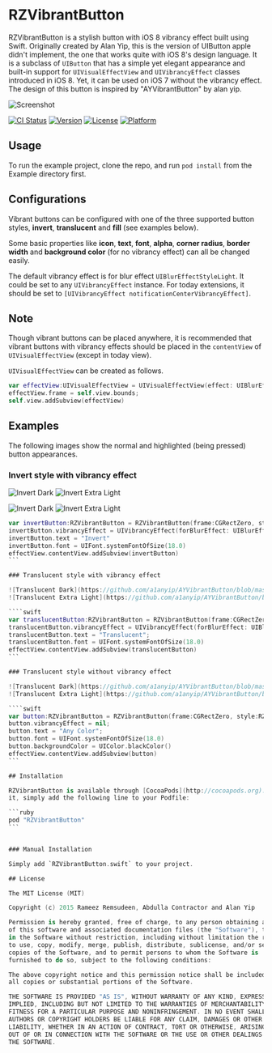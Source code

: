 RZVibrantButton
===============

RZVibrantButton is a stylish button with iOS 8 vibrancy effect built using Swift. Originally created by Alan Yip, this is the version of UIButton apple didn't implement, the one that works quite with iOS 8's design language.  It is a subclass of `UIButton` that has a simple yet elegant appearance and built-in support for `UIVisualEffectView` and `UIVibrancyEffect` classes introduced in iOS 8. Yet, it can be used on iOS 7 without the vibrancy effect. The design of this button is inspired by "AYVibrantButton" by alan yip.

![Screenshot](https://github.com/a1anyip/AYVibrantButton/blob/master/Readme/screenshot.png?raw=true)

[![CI Status](http://img.shields.io/travis/remzr7/RZVibrantButton.svg?style=flat)](https://travis-ci.org/remzr7/RZVibrantButton)
[![Version](https://img.shields.io/cocoapods/v/RZVibrantButton.svg?style=flat)](http://cocoapods.org/pods/RZVibrantButton)
[![License](https://img.shields.io/cocoapods/l/RZVibrantButton.svg?style=flat)](http://cocoapods.org/pods/RZVibrantButton)
[![Platform](https://img.shields.io/cocoapods/p/RZVibrantButton.svg?style=flat)](http://cocoapods.org/pods/RZVibrantButton)

## Usage

To run the example project, clone the repo, and run `pod install` from the Example directory first.

## Configurations

Vibrant buttons can be configured with one of the three supported button styles, **invert**, **translucent** and **fill** (see examples below).

Some basic properties like **icon**, **text**, **font**, **alpha**, **corner radius**, **border width** and **background color** (for no vibrancy effect) can all be changed easily.

The default vibrancy effect is for blur effect `UIBlurEffectStyleLight`. It could be set to any `UIVibrancyEffect` instance. For today extensions, it should be set to `[UIVibrancyEffect notificationCenterVibrancyEffect]`.

## Note

Though vibrant buttons can be placed anywhere, it is recommended that vibrant buttons with vibrancy effects should be placed in the `contentView` of `UIVisualEffectView` (except in today view).

`UIVisualEffectView` can be created as follows.

```swift
var effectView:UIVisualEffectView = UIVisualEffectView(effect: UIBlurEffect(style: UIBlurEffectStyle.ExtraLight))
effectView.frame = self.view.bounds;
self.view.addSubview(effectView)
```

## Examples

The following images show the normal and highlighted (being pressed) button appearances.

### Invert style with vibrancy effect

![Invert Dark](https://github.com/a1anyip/AYVibrantButton/blob/master/Readme/invert2-dark.gif?raw=true)
![Invert Extra Light](https://github.com/a1anyip/AYVibrantButton/blob/master/Readme/invert2-extralight.gif?raw=true)

![Invert Dark](https://github.com/a1anyip/AYVibrantButton/blob/master/Readme/invert-dark.gif?raw=true)
![Invert Extra Light](https://github.com/a1anyip/AYVibrantButton/blob/master/Readme/invert-extralight.gif?raw=true)

````swift
var invertButton:RZVibrantButton = RZVibrantButton(frame:CGRectZero, style:RZVibrantButtonStyle.Invert)
invertButton.vibrancyEffect = UIVibrancyEffect(forBlurEffect: UIBlurEffect(style: UIBlurEffectStyle.ExtraLight))
invertButton.text = "Invert"
invertButton.font = UIFont.systemFontOfSize(18.0)
effectView.contentView.addSubview(invertButton)
```

### Translucent style with vibrancy effect

![Translucent Dark](https://github.com/a1anyip/AYVibrantButton/blob/master/Readme/translucent-dark.gif?raw=true)
![Translucent Extra Light](https://github.com/a1anyip/AYVibrantButton/blob/master/Readme/translucent-extralight.gif?raw=true)

````swift
var translucentButton:RZVibrantButton = RZVibrantButton(frame:CGRectZero, style:RZVibrantButtonStyle.Translucent)
translucentButton.vibrancyEffect = UIVibrancyEffect(forBlurEffect: UIBlurEffect(style: UIBlurEffectStyle.ExtraLight))
translucentButton.text = "Translucent";
translucentButton.font = UIFont.systemFontOfSize(18.0)
effectView.contentView.addSubview(translucentButton)
```

### Translucent style without vibrancy effect

![Translucent Dark](https://github.com/a1anyip/AYVibrantButton/blob/master/Readme/anycolor-dark.gif?raw=true)
![Translucent Extra Light](https://github.com/a1anyip/AYVibrantButton/blob/master/Readme/anycolor-extralight.gif?raw=true)

````swift
var button:RZVibrantButton = RZVibrantButton(frame:CGRectZero, style:RZVibrantButtonStyle.Translucent)
button.vibrancyEffect = nil;
button.text = "Any Color";
button.font = UIFont.systemFontOfSize(18.0)
button.backgroundColor = UIColor.blackColor()
effectView.contentView.addSubview(button)
```

## Installation

RZVibrantButton is available through [CocoaPods](http://cocoapods.org). To install
it, simply add the following line to your Podfile:

```ruby
pod "RZVibrantButton"
```


### Manual Installation

Simply add `RZVibrantButton.swift` to your project.

## License

The MIT License (MIT)

Copyright (c) 2015 Rameez Remsudeen, Abdulla Contractor and Alan Yip

Permission is hereby granted, free of charge, to any person obtaining a copy
of this software and associated documentation files (the "Software"), to deal
in the Software without restriction, including without limitation the rights
to use, copy, modify, merge, publish, distribute, sublicense, and/or sell
copies of the Software, and to permit persons to whom the Software is
furnished to do so, subject to the following conditions:

The above copyright notice and this permission notice shall be included in
all copies or substantial portions of the Software.

THE SOFTWARE IS PROVIDED "AS IS", WITHOUT WARRANTY OF ANY KIND, EXPRESS OR
IMPLIED, INCLUDING BUT NOT LIMITED TO THE WARRANTIES OF MERCHANTABILITY,
FITNESS FOR A PARTICULAR PURPOSE AND NONINFRINGEMENT. IN NO EVENT SHALL THE
AUTHORS OR COPYRIGHT HOLDERS BE LIABLE FOR ANY CLAIM, DAMAGES OR OTHER
LIABILITY, WHETHER IN AN ACTION OF CONTRACT, TORT OR OTHERWISE, ARISING FROM,
OUT OF OR IN CONNECTION WITH THE SOFTWARE OR THE USE OR OTHER DEALINGS IN
THE SOFTWARE.
